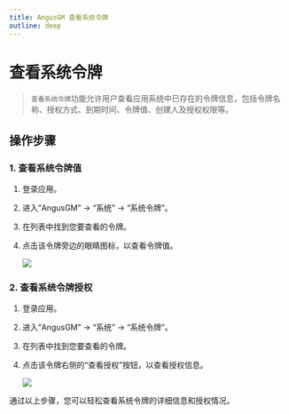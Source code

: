 ```yaml
---
title: AngusGM 查看系统令牌
outline: deep
---
```


# 查看系统令牌

> `查看系统令牌`功能允许用户查看应用系统中已存在的令牌信息，包括令牌名称、授权方式、到期时间、令牌值、创建人及授权权限等。

## 操作步骤

### 1. 查看系统令牌值

1. 登录应用。
2. 进入“AngusGM” -> “系统” -> “系统令牌”。
3. 在列表中找到您要查看的令牌。
4. 点击该令牌旁边的眼睛图标，以查看令牌值。

   ![](https://bj-c1-prod-files.xcan.cloud/storage/pubapi/v1/file/systemtoken-tokenview.png?fid=207887511026925877&fpt=g1e1AxE5SeITWDNqJ33lKoLiykJcAJs24d5wNZC3)

### 2. 查看系统令牌授权

1. 登录应用。
2. 进入“AngusGM” -> “系统” -> “系统令牌”。
3. 在列表中找到您要查看的令牌。
4. 点击该令牌右侧的“查看授权”按钮，以查看授权信息。

   ![](https://bj-c1-prod-files.xcan.cloud/storage/pubapi/v1/file/systemtoken-authview.png?fid=207887511026925873&fpt=md3w8oSzxq9EbYmV1kB3dmTVRo5rpaoBApOWXVyD)

通过以上步骤，您可以轻松查看系统令牌的详细信息和授权情况。